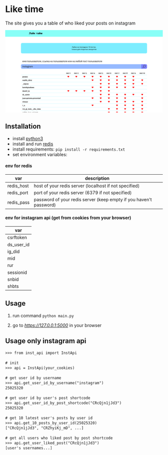 # Like time

The site gives you a table of who liked your posts on instagram

![page image](examples/page_image.png)
## Installation

* install [python3](https://www.python.org/downloads/)
* install and run [redis](https://redis.io/download)
* install requirements:
  ```pip install -r requirements.txt```
* set environment variables:

#### env for redis

 var        | description
------------|--------------------------------------------------------------------
 redis_host | host of your redis server (localhost if not specified)
 redis_port | port of your redis server (6379 if not specified)
 redis_pass | password of your redis server (keep empty if you haven't password)

#### env for instagram api (get from cookies from your browser)

| var        |
|------------|
| csrftoken  |
| ds_user_id |
| ig_did     |
| mid        |
| rur        |
| sessionid  |
| snbid      |
| shbts      |

## Usage

1. run command ```python main.py```

2. go to *https://127.0.0.1:5000* in your browser


## Usage only instagram api

```
>>> from inst_api import InstApi

# init
>>> api = InstApi(your_cookies)

# get user id by username
>>> api.get_user_id_by_username("instagram")
25025320

# get user id by user's post shortcode
>>> api.get_user_id_by_post_shortcode("CRcQjn1jJd3")
25025320

# get 10 latest user's posts by user id
>>> api.get_10_posts_by_user_id(25025320)
["CRcQjn1jJd3", "CRZhyiKj_mD", ...]

# get all users who liked post by post shortcode 
>>> api.get_user_liked_post("CRcQjn1jJd3")
[user's usernames...]
```
